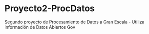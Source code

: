 # Proyecto2-ProcDatos
Segundo proyecto de Procesamiento de Datos a Gran Escala - Utiliza información de Datos Abiertos Gov 
